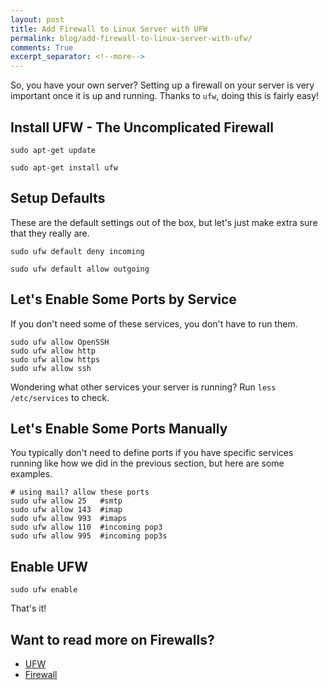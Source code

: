 ```yaml
---
layout: post
title: Add Firewall to Linux Server with UFW
permalink: blog/add-firewall-to-linux-server-with-ufw/
comments: True
excerpt_separator: <!--more-->
---
```


So, you have your own server? Setting up a firewall on your server is very important once it is up and running. Thanks to `ufw`, doing this is fairly easy!

<!--more-->

## Install UFW - The Uncomplicated Firewall

`sudo apt-get update`

`sudo apt-get install ufw`

## Setup Defaults

These are the default settings out of the box, but let's just make extra sure that they really are.

`sudo ufw default deny incoming`

`sudo ufw default allow outgoing`

## Let's Enable Some Ports by Service

If you don't need some of these services, you don't have to run them.

```shell
sudo ufw allow OpenSSH
sudo ufw allow http
sudo ufw allow https
sudo ufw allow ssh
```

Wondering what other services your server is running? Run `less /etc/services` to check.

## Let's Enable Some Ports Manually

You typically don't need to define ports if you have specific services running like how we did in the previous section, but here are some examples.

```shell
# using mail? allow these ports
sudo ufw allow 25   #smtp
sudo ufw allow 143  #imap
sudo ufw allow 993  #imaps
sudo ufw allow 110  #incoming pop3
sudo ufw allow 995  #incoming pop3s
```

## Enable UFW

`sudo ufw enable`

That's it!

## Want to read more on Firewalls?

- [UFW](https://help.ubuntu.com/community/UFW)
- [Firewall](https://help.ubuntu.com/community/Firewall)
